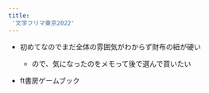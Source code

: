 ```yaml
---
title:
 '文学フリマ東京2022'
---
```


- 初めてなのでまだ全体の雰囲気がわからず財布の紐が硬い
    - ので、気になったのをメモって後で選んで買いたい

- ft書房ゲームブック
